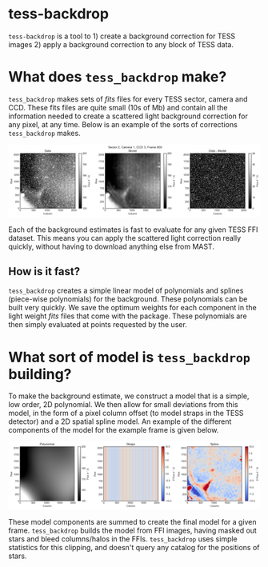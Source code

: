 # tess-backdrop

`tess-backdrop` is a tool to 1) create a background correction for TESS images 2) apply a background correction to any block of TESS data.

# What does `tess_backdrop` make?

`tess_backdrop` makes sets of *fits* files for every TESS sector, camera and CCD. These fits files are quite small (10s of Mb) and contain all the information needed to create a scattered light background correction for any pixel, at any time. Below is an example of the sorts of corrections `tess_backdrop` makes.

![](example1.png)

Each of the background estimates is fast to evaluate for any given TESS FFI dataset. This means you can apply the scattered light correction really quickly, without having to download anything else from MAST.

## How is it fast?

`tess_backdrop` creates a simple linear model of polynomials and splines (piece-wise polynomials) for the background. These polynomials can be built very quickly. We save the optimum weights for each component in the light weight *fits* files that come with the package. These polynomials are then simply evaluated at points requested by the user.

# What sort of model is `tess_backdrop` building?

To make the background estimate, we construct a model that is a simple, low order, 2D polynomial. We then allow for small deviations from this model, in the form of a pixel column offset (to model straps in the TESS detector) and a 2D spatial spline model. An example of the different components of the model for the example frame is given below.

![](example2.png)

These model components are summed to create the final model for a given frame. `tess_backdrop` builds the model from FFI images, having masked out stars and bleed columns/halos in the FFIs. `tess_backdrop` uses simple statistics for this clipping, and doesn't query any catalog for the positions of stars.
